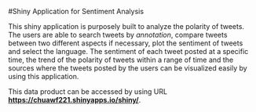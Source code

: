 #Shiny Application for Sentiment Analysis

This shiny application is purposely built to analyze the polarity of tweets. The users are able to search tweets by *annotation*, compare tweets between two different aspects if necessary, plot the sentiment of tweets and select the language. The sentiment of each tweet posted at a specific time, the trend of the polarity of tweets within a range of time and the sources where the tweets posted by the users can be visualized easily by using this application.

This data product can be accessed by using URL **https://chuawf221.shinyapps.io/shiny/**.


